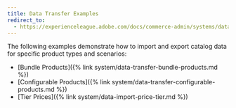 ```yaml
---
title: Data Transfer Examples
redirect_to:
  - https://experienceleague.adobe.com/docs/commerce-admin/systems/data-transfer/data-transfer.html
---
```


The following examples demonstrate how to import and export catalog data for specific product types and scenarios:

- [Bundle Products]({% link system/data-transfer-bundle-products.md %})
- [Configurable Products]({% link system/data-transfer-configurable-products.md %})
- [Tier Prices]({% link system/data-import-price-tier.md %})
